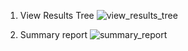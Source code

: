 1. View Results Tree
![view_results_tree](https://github.com/AlexSartsev/jira/blob/main/screenshots/View%20Results%20Tree.png)

2. Summary report
![summary_report](https://github.com/AlexSartsev/jira/blob/main/screenshots/Summary%20Report.png)